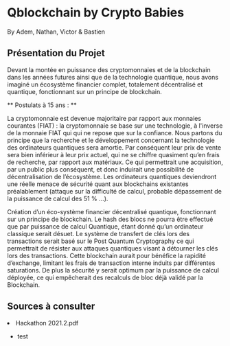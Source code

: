 # Qblockchain by Crypto Babies

By Adem, Nathan, Victor & Bastien

<H2>Présentation du Projet </H2>

Devant la montée en puissance des cryptomonnaies et de la blockchain dans les années futures ainsi que de la technologie quantique, nous avons imaginé un écosystème financier complet, totalement décentralisé et quantique, fonctionnant sur un principe de blockchain. 

** Postulats à 15 ans : **

La cryptomonnaie est devenue majoritaire par rapport aux monnaies courantes (FIAT) : la cryptomonnaie se base sur une technologie, à l'inverse de la monnaie FIAT qui qui ne repose que sur la confiance.
Nous partons du principe que la recherche et le développement concernant la technologie des ordinateurs quantiques sera amortie. 
Par conséquent leur prix de vente sera bien inférieur à leur prix actuel, qui ne se chiffre quasiment qu’en frais de recherche, par rapport aux matériaux. 
Ce qui permettrait une acquisition, par un public plus conséquent, et donc induirait une possibilité de décentralisation de l’écosystème.
Les ordinateurs quantiques deviendront une réelle menace de sécurité quant aux blockchains existantes préalablement (attaque sur la difficulté de calcul, probable dépassement de la puissance de calcul des 51 % …).

Création d’un éco-système financier décentralisé quantique, fonctionnant sur un principe de blockchain. 
Le hash des blocs ne pourra être effectué que par puissance de calcul Quantique, étant donné qu’un ordinateur classique serait désuet.
Le système de transfert de clés lors des transactions serait basé sur le Post Quantum Cryptography ce qui permettrait de résister aux attaques quantiques visant à détourner les clés lors des transactions. 
Cette blockchain aurait pour bénéfice la rapidité d’exchange, limitant les frais de transaction interne induits par différentes saturations. 
De plus la sécurité y serait optimum par la puissance de calcul déployée, ce qui empêcherait des recalculs de bloc déjà validé par la Blockchain.

<H2>Sources à consulter </H2>
<li>Hackathon 2021.2.pdf</li>
<ul><li>test</li></ul>
  
